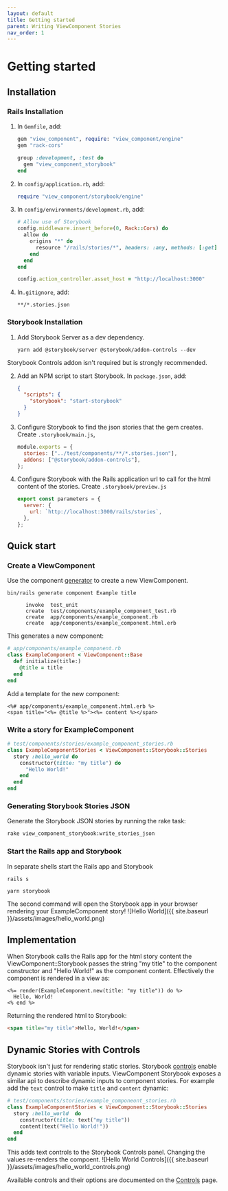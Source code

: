 ```yaml
---
layout: default
title: Getting started
parent: Writing ViewComponent Stories
nav_order: 1
---
```


# Getting started

## Installation

### Rails Installation

1. In `Gemfile`, add:
   ```ruby
   gem "view_component", require: "view_component/engine"
   gem "rack-cors"
   
   group :development, :test do
     gem "view_component_storybook"
   end
   ```
1. In `config/application.rb`, add: 
   ```ruby
   require "view_component/storybook/engine"
   ```
1. In `config/environments/development.rb`, add:
   ```ruby
   # Allow use of Storybook
   config.middleware.insert_before(0, Rack::Cors) do
     allow do
       origins "*" do
         resource "/rails/stories/*", headers: :any, methods: [:get]
       end
     end
   end
   
   config.action_controller.asset_host = "http://localhost:3000"
   ```
3. In`.gitignore`, add:
   ```text
   **/*.stories.json
   ```


### Storybook Installation

1. Add Storybook Server as a dev dependency. 
   ```console
   yarn add @storybook/server @storybook/addon-controls --dev
   ```
  Storybook Controls addon isn't required but is strongly recommended.

2. Add an NPM script to start Storybook. In `package.json`, add:

   ```json
   {
     "scripts": {
       "storybook": "start-storybook"
     }
   }
   ```

3. Configure Storybook to find the json stories that the gem creates. Create `.storybook/main.js`,

   ```javascript
   module.exports = {
     stories: ["../test/components/**/*.stories.json"],
     addons: ["@storybook/addon-controls"],
   };
   ```

4. Configure Storybook with the Rails application url to call for the html content of the stories. Create `.storybook/preview.js`

   ```javascript
   export const parameters = {
     server: {
       url: `http://localhost:3000/rails/stories`,
     },
   };
   ```


## Quick start

### Create a ViewComponent

Use the component [generator](https://viewcomponent.org/guide/generators.html) to create a new ViewComponent.

```console
bin/rails generate component Example title

      invoke  test_unit
      create  test/components/example_component_test.rb
      create  app/components/example_component.rb
      create  app/components/example_component.html.erb
```

This generates a new component:

```ruby
# app/components/example_component.rb
class ExampleComponent < ViewComponent::Base
  def initialize(title:)
    @title = title
  end
end
```

Add a template for the new component: 

```erb
<%# app/components/example_component.html.erb %>
<span title="<%= @title %>"><%= content %></span>
```

### Write a story for ExampleComponent

```ruby
# test/components/stories/example_component_stories.rb
class ExampleComponentStories < ViewComponent::Storybook::Stories
  story :hello_world do
    constructor(title: "my title") do
      "Hello World!"
    end
  end
end
```

### Generating Storybook Stories JSON

Generate the Storybook JSON stories by running the rake task:

```sh
rake view_component_storybook:write_stories_json
```

### Start the Rails app and Storybook

In separate shells start the Rails app and Storybook

```console
rails s
```

```console
yarn storybook
```

The second command will open the Storybook app in your browser rendering your ExampleComponent story!
![Hello World]({{ site.baseurl }}/assets/images/hello_world.png)

## Implementation

When Storybook calls the Rails app for the html story content the ViewComponent::Storybook
passes the string "my title" to the component constructor and "Hello World!" as the component content.
Effectively the component is rendered in a view as:

```erb
<%= render(ExampleComponent.new(title: "my title")) do %>
  Hello, World!
<% end %>
```

Returning the rendered html to Storybook:

```html
<span title="my title">Hello, World!</span>
```

## Dynamic Stories with Controls

Storybook isn't just for rendering static stories. Storybook [controls](https://storybook.js.org/docs/react/essentials/controls) enable dynamic stories with variable inputs. ViewComponent Storybook exposes a similar api to describe dynamic inputs to component stories. For example add the `text` control to make `title` and `content` dynamic:

```ruby
# test/components/stories/example_componeont_stories.rb
class ExampleComponentStories < ViewComponent::Storybook::Stories
  story :hello_world  do
    constructor(title: text("my title"))
    content(text("Hello World!"))
  end
end
```

This adds text controls to the Storybook Controls panel. Changing the values re-renders the compoent.
![Hello World Controls]({{ site.baseurl }}/assets/images/hello_world_controls.png) 

Available controls and their options are documented on the [Controls](controls.md) page.
